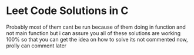 # Leet Code Solutions in C
Probably most of them cant be run because of them doing in function and not main function
but i can assure you all of these solutions are working 100% so that you can get the idea on how to solve
its not commented now, prolly can comment later